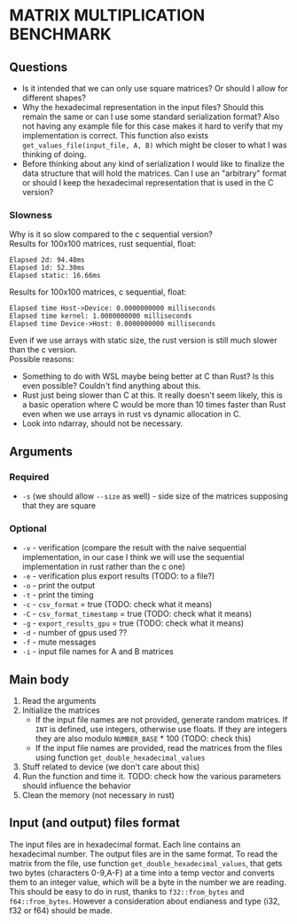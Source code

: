 # MATRIX MULTIPLICATION BENCHMARK
## Questions
* Is it intended that we can only use square matrices? Or should I allow for different shapes?
* Why the hexadecimal representation in the input files? Should this remain the same or can I use some standard serialization format? Also not having any example file for this case makes it hard to verify that my implementation is correct. This function also exists `get_values_file(input_file, A, B)` which might be closer to what I was thinking of doing.
* Before thinking about any kind of serialization I would like to finalize the data structure that will hold the matrices. Can I use an "arbitrary" format or should I keep the hexadecimal representation that is used in the C version?
### Slowness
Why is it so slow compared to the c sequential version?  
Results for 100x100 matrices, rust sequential, float:
```
Elapsed 2d: 94.48ms
Elapsed 1d: 52.30ms
Elapsed static: 16.66ms
```
Results for 100x100 matrices, c sequential, float:
```
Elapsed time Host->Device: 0.0000000000 milliseconds
Elapsed time kernel: 1.0000000000 milliseconds
Elapsed time Device->Host: 0.0000000000 milliseconds
```
Even if we use arrays with static size, the rust version is still much slower than the c version.  
Possible reasons:
* Something to do with WSL maybe being better at C than Rust? Is this even possible? Couldn't find anything about this.
* Rust just being slower than C at this. It really doesn't seem likely, this is a basic operation where C would be more than 10 times faster than Rust even when we use arrays in rust vs dynamic allocation in C.
* Look into ndarray, should not be necessary.
## Arguments
### Required
* `-s` (we should allow `--size` as well) - side size of the matrices supposing that they are square
### Optional
* `-v` - verification (compare the result with the naive sequential implementation, in our case I think we will use the sequential implementation in rust rather than the c one)
* `-e` - verification plus export results (TODO: to a file?)
* `-o` - print the output
* `-t` - print the timing
* `-c` - `csv_format` = true (TODO: check what it means)
* `-C` - `csv_format_timestamp` = true (TODO: check what it means)
* `-g` - `export_results_gpu` = true (TODO: check what it means)
* `-d` - number of gpus used ??
* `-f` - mute messages
* `-i` - input file names for A and B matrices
## Main body
1. Read the arguments
2. Initialize the matrices
   * If the input file names are not provided, generate random matrices. If `INT` is defined, use integers, otherwise use floats. If they are integers they are also modulo `NUMBER_BASE` * 100 (TODO: check this)
   * If the input file names are provided, read the matrices from the files using function `get_double_hexadecimal_values`
3. Stuff related to device (we don't care about this)
4. Run the function and time it. TODO: check how the various parameters should influence the behavior
5. Clean the memory (not necessary in rust)
## Input (and output) files format
The input files are in hexadecimal format. Each line contains an hexadecimal number. The output files are in the same format.
To read the matrix from the file, use function `get_double_hexadecimal_values`, that gets two bytes (characters 0-9,A-F) at a time into a temp vector and converts them to an integer value, which will be a byte in the number we are reading. This should be easy to do in rust, thanks to  `f32::from_bytes` and `f64::from_bytes`. However a consideration about endianess and type (i32, f32 or f64) should be made.